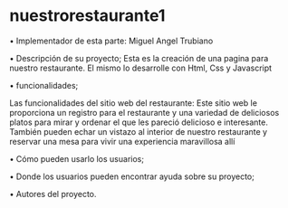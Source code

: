 # nuestrorestaurante1

•	Implementador de esta parte:  Miguel Angel Trubiano

•	Descripción de su proyecto;
Esta es la creación de una pagina para nuestro restaurante.
El mismo lo desarrolle con Html, Css y Javascript

•	funcionalidades;

Las funcionalidades del sitio web del restaurante:
Este sitio web le proporciona un registro para el restaurante y una variedad de deliciosos platos para mirar y ordenar el que les pareció delicioso e interesante. También pueden echar un vistazo al interior de nuestro restaurante y reservar una mesa para vivir una experiencia maravillosa allí

•	Cómo pueden usarlo los usuarios;





•	Donde los usuarios pueden encontrar ayuda sobre su proyecto;


•	Autores del proyecto.
